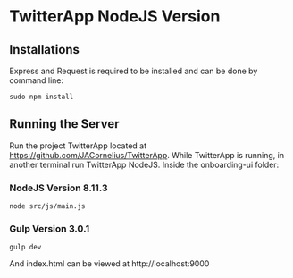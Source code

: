 # TwitterApp NodeJS Version

## Installations
Express and Request is required to be installed and can be done by command line:
```
sudo npm install
```

## Running the Server
Run the project TwitterApp located at https://github.com/JACornelius/TwitterApp. While TwitterApp is running, in another terminal run TwitterApp NodeJS.
Inside the onboarding-ui folder:
### NodeJS Version 8.11.3
```
node src/js/main.js
```
### Gulp Version 3.0.1
```
gulp dev
```
And index.html can be viewed at http://localhost:9000




